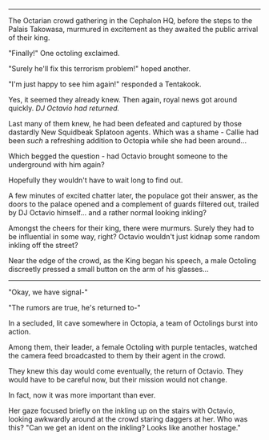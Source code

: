 ----

The Octarian crowd gathering in the Cephalon HQ, before the steps to the Palais Takowasa, murmured in excitement as they awaited the public arrival of their king.

"Finally!" One octoling exclaimed.

"Surely he'll fix this terrorism problem!" hoped another.

"I'm just happy to see him again!" responded a Tentakook.

Yes, it seemed they already knew. Then again, royal news got around quickly. *DJ Octavio had returned.*

Last many of them knew, he had been defeated and captured by those dastardly New Squidbeak Splatoon agents. Which was a shame - Callie had been *such* a refreshing addition to Octopia while she had been around...

Which begged the question - had Octavio brought someone to the underground with him again?

Hopefully they wouldn't have to wait long to find out.

A few minutes of excited chatter later, the populace got their answer, as the doors to the palace opened and a complement of guards filtered out, trailed by DJ Octavio himself... and a rather normal looking inkling?

Amongst the cheers for their king, there were murmurs. Surely they had to be influential in some way, right? Octavio wouldn't just kidnap some random inkling off the street?

Near the edge of the crowd, as the King began his speech, a male Octoling discreetly pressed a small button on the arm of his glasses...

----

"Okay, we have signal-"

"The rumors are true, he's returned to-"

In a secluded, lit cave somewhere in Octopia, a team of Octolings burst into action.

Among them, their leader, a female Octoling with purple tentacles, watched the camera feed broadcasted to them by their agent in the crowd.

They knew this day would come eventually, the return of Octavio. They would have to be careful now, but their mission would not change.

In fact, now it was more important than ever.

Her gaze focused briefly on the inkling up on the stairs with Octavio, looking awkwardly around at the crowd staring daggers at her. Who was this? "Can we get an ident on the inkling? Looks like another hostage."
